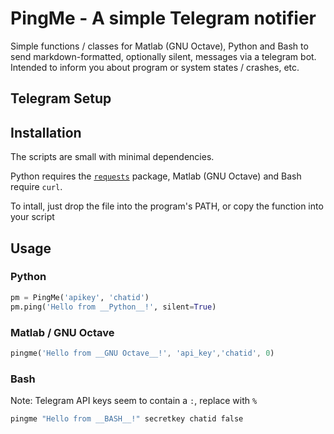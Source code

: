 # PingMe - A simple Telegram notifier

Simple functions / classes for Matlab (GNU Octave), Python and Bash to send
markdown-formatted, optionally silent, messages via a telegram bot.  
Intended to inform you about program or system states / crashes, etc.

## Telegram Setup

## Installation

The scripts are small with minimal dependencies.

Python requires the [`requests`](https://pypi.org/project/requests/) package,
Matlab (GNU Octave) and Bash require `curl`.

To intall, just drop the file into the program's PATH, or copy the function into
your script

## Usage

### Python

```python
pm = PingMe('apikey', 'chatid')
pm.ping('Hello from __Python__!', silent=True)
```

### Matlab / GNU Octave

```octave
pingme('Hello from __GNU Octave__!', 'api_key','chatid', 0)
```

### Bash

Note: Telegram API keys seem to contain a `:`, replace with `%`

```bash
pingme "Hello from __BASH__!" secretkey chatid false
```
